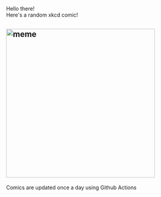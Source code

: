 Hello there! <br>Here's a random xkcd comic!<br>
## <img src="https://imgs.xkcd.com/comics/college_athletes.png" alt="meme" width="400"/><br>
Comics are updated once a day using Github Actions